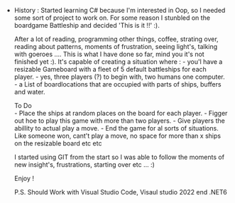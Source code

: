 * History :
  Started learning C# because I'm interested in Oop, so I needed some sort of project to work on. 
    For some reason I stunbled on the boardgame Battleship and decided 'This is it !!' :).
  
  After a lot of reading, programming other things, coffee, strating over, reading about patterns, moments of frustration, seeing light's, talking with goeroes ....
    This is what I have done so far, mind you it's not finished yet :). 
    It's capable of creating a situation where :
      - you'l have a resizable Gameboard with a fleet of 5 default battleships for each player.
      - yes, three players (?) to begin with,  two humans one computer.
      - a List of boardlocations that are occupied with parts of ships, buffers and water.
    
    To Do  
      - Place the ships at random places on the board for each player.
      - Figger out hoe to play this game with more than two players.
      - Give players the abillity to actual play a move.
      - End the game for al sorts of situations. 
          Like someone won, cant't play a move, no space for more than x ships on the resizable board etc etc 
  
  I started using GIT from the start so I was able to follow the moments of new insight's, frustrations, starting over etc ... :)

  Enjoy !
  
  P.S.
    Should Work with Visual Studio Code, Visaul studio 2022 end .NET6